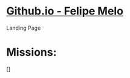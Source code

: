 # <a href="https://felipelipe12.github.io"> Github.io - Felipe Melo </a>
Landing Page

# Missions:

[] 
